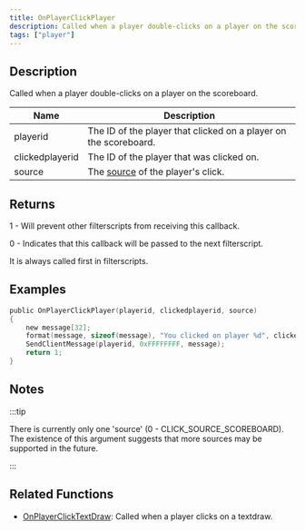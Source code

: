 ```yaml
---
title: OnPlayerClickPlayer
description: Called when a player double-clicks on a player on the scoreboard.
tags: ["player"]
---
```


<VersionWarn name='callback' version='SA-MP 0.3a' />

## Description

Called when a player double-clicks on a player on the scoreboard.

| Name            | Description                                                      |
| --------------- | ---------------------------------------------------------------- |
| playerid        | The ID of the player that clicked on a player on the scoreboard. |
| clickedplayerid | The ID of the player that was clicked on.                        |
| source          | The [source](../resources/clicksources) of the player's click.   |

## Returns

1 - Will prevent other filterscripts from receiving this callback.

0 - Indicates that this callback will be passed to the next filterscript.

It is always called first in filterscripts.

## Examples

```c
public OnPlayerClickPlayer(playerid, clickedplayerid, source)
{
    new message[32];
    format(message, sizeof(message), "You clicked on player %d", clickedplayerid);
    SendClientMessage(playerid, 0xFFFFFFFF, message);
    return 1;
}
```

## Notes

:::tip

There is currently only one 'source' (0 - CLICK_SOURCE_SCOREBOARD). The existence of this argument suggests that more sources may be supported in the future.

:::

## Related Functions

- [OnPlayerClickTextDraw](OnPlayerClickTextDraw): Called when a player clicks on a textdraw.
